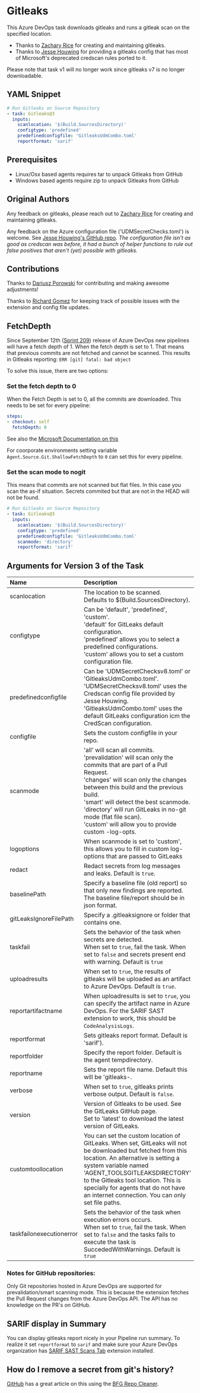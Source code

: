 # Gitleaks

This Azure DevOps task downloads gitleaks and runs a gitleak scan on the specified location. 

- Thanks to [Zachary Rice](https://github.com/zricethezav) for creating and maintaining gitleaks.
- Thanks to [Jesse Houwing](https://github.com/jessehouwing) for providing a gitleaks config that has most of Microsoft's deprecated credscan rules ported to it.

Please note that task v1 will no longer work since gitleaks v7 is no longer downloadable.

## YAML Snippet

```yaml
# Run Gitleaks on Source Repository
- task: Gitleaks@3
  inputs:
    scanlocation: '$(Build.SourcesDirectory)'
    configtype: 'predefined'
    predefinedconfigfile: 'GitleaksUdmCombo.toml'
    reportformat: 'sarif'
```

## Prerequisites

- Linux/Osx based agents requires tar to unpack Gitleaks from GitHub
- Windows based agents require zip to unpack Gitleaks from GitHub

## Original Authors

Any feedback on gitleaks, please reach out to [Zachary Rice](https://github.com/zricethezav) for creating and maintaining gitleaks.

Any feedback on the Azure configuration file ('UDMSecretChecks.toml') is welcome. See [Jesse Houwing's GitHub repo](https://github.com/jessehouwing/gitleaks-azure). 
*The configuration file isn't as good as credscan was before, it had a bunch of helper functions to rule out false positives that aren't (yet) possible with gitleaks.*

## Contributions

Thanks to [Dariusz Porowski](https://github.com/DariuszPorowski) for contributing and making awesome adjustments!

Thanks to [Richard Gomez](https://github.com/rgmz) for keeping track of possible issues with the extension and config file updates.

## FetchDepth

Since September 12th ([Sprint 209](https://learn.microsoft.com/en-gb/azure/devops/release-notes/2022/sprint-209-update?tabs=yaml#do-not-sync-tags-when-fetching-a-git-repository])) release of Azure DevOps new pipelines will have a fetch depth of 1. When the fetch depth is set to 1. That means that previous commits are not fetched and cannot be scanned. This results in Gitleaks reporting: `ERR [git] fatal: bad object`

To solve this issue, there are two options:

### Set the fetch depth to 0

When the Fetch Depth is set to 0, all the commits are downloaded. This needs to be set for every pipeline:

```yaml
steps:
- checkout: self
  fetchDepth: 0
```

See also the [Microsoft Documentation on this](https://learn.microsoft.com/en-us/azure/devops/pipelines/yaml-schema/steps-checkout?view=azure-pipelines)

For coorporate environments setting variable `Agent.Source.Git.ShallowFetchDepth` to `0` can set this for every pipeline.

### Set the scan mode to nogit

This means that commits are not scanned but flat files. In this case you scan the as-if situation. Secrets  commited but that are not in the HEAD will not be found. 

```yaml
# Run Gitleaks on Source Repository
- task: Gitleaks@3
  inputs:
    scanlocation: '$(Build.SourcesDirectory)'
    configtype: 'predefined'
    predefinedconfigfile: 'GitleaksUdmCombo.toml'
    scanmode: 'directory'
    reportformat: 'sarif'
```

## Arguments for Version 3 of the Task

| Name | Description |
| :-----|:------------ |
| scanlocation | The location to be scanned.<br/>Defaults to $(Build.SourcesDirectory). |
| configtype | Can be 'default', 'predefined', 'custom'.<br/>'default' for GitLeaks default configuration.<br/>'predefined' allows you to select a predefined configurations.<br/>'custom' allows you to set a custom configuration file. |
| predefinedconfigfile | Can be 'UDMSecretChecksv8.toml' or 'GitleaksUdmCombo.toml'.<br/>'UDMSecretChecksv8.toml' uses the Credscan config file provided by Jesse Houwing.<br/>'GitleaksUdmCombo.toml' uses the default GitLeaks configuration icm the CredScan configuration.|
| configfile | Sets the custom configfile in your repo. |
| scanmode | 'all' will scan all commits.<br/>'prevalidation' will scan only the commits that are part of a Pull Request.<br/>'changes' will scan only the changes between this build and the previous build.<br/>'smart' will detect the best scanmode.<br/>'directory' will run GitLeaks in no-git mode (flat file scan).<br/>'custom' will allow you to provide custom -log-opts.|
| logoptions | When scanmode is set to 'custom', this allows you to fill in custom log-options that are passed to GitLeaks |
| redact | Redact secrets from log messages and leaks. Default is `true`. |
| baselinePath | Specify a baseline file (old report) so that only new findings are reported. The baseline file/report should be in json format. |
| gitLeaksIgnoreFilePath | Specify a .gitleaksignore or folder that contains one. |
| taskfail | Sets the behavior of the task when secrets are detected.<br/>When set to `true`, fail the task. When set to `false` and secrets present end with warning. Default is `true` |
| uploadresults | When set to `true`, the results of gitleaks will be uploaded as an artifact to Azure DevOps. Default is `true`.|
| reportartifactname | When uploadresults is set to `true`, you can specify the artifact name in Azure DevOps. For the SARIF SAST extension to work, this should be `CodeAnalysisLogs`.|
| reportformat | Sets gitleaks report format. Default is 'sarif'). |
| reportfolder | Specify the report folder. Default is the agent tempdirectory. |
| reportname | Sets the report file name. Default this will be 'gitleaks-<newguid>.<reportextension> |
| verbose | When set to `true`, gitleaks prints verbose output. Default is `false`. |
| version | Version of Gitleaks to be used. See the GitLeaks GitHub page.<br/>Set to 'latest' to download the latest version of GitLeaks. |
| customtoollocation | You can set the custom location of GitLeaks. When set, GitLeaks will not be downloaded but fetched from this location. An alternative is setting a system variable named 'AGENT_TOOLSGITLEAKSDIRECTORY' to the Gitleaks tool location. This is specially for agents that do not have an internet connection. You can only set file paths. |
| taskfailonexecutionerror | Sets the behavior of the task when execution errors occurs.<br/>When set to `true`, fail the task. When set to `false` and the tasks fails to execute the task is SuccededWithWarnings. Default is `true` |


### Notes for GitHub repositories:
Only Git repositories hosted in Azure DevOps are supported for prevalidation/smart scanning mode. This is because the extension fetches the Pull Request changes from the Azure DevOps API. The API has no knowledge on the PR's on GitHub.

## SARIF display in Summary

You can display gitleaks report nicely in your Pipeline run summary. To realize it set `reportformat` to `sarif` and make sure your Azure DevOps organization has [SARIF SAST Scans Tab](https://marketplace.visualstudio.com/items?itemName=sariftools.scans) extension installed.

## How do I remove a secret from git's history?

[GitHub](https://docs.github.com/en/github/authenticating-to-github/removing-sensitive-data-from-a-repository) has a great article on this using the [BFG Repo Cleaner](https://rtyley.github.io/bfg-repo-cleaner/).
